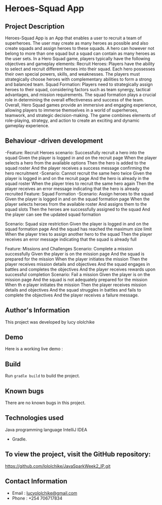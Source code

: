 # Heroes-Squad App

## Project Description 

Heroes-Squad App is an App that enables a user to recruit a team of superheroes.
The user may create as many heroes as possible and also create squads and assign heroes to these squads.
A hero can however not belong to more than one squad but a squad can contain as many heroes as the user sets.
In a Hero Squad game, players typically have the following objectives and gameplay elements:
Recruit Heroes: Players have the ability to select and recruit different heroes into their squad.
Each hero possesses their own special powers, skills, and weaknesses. The players must strategically 
choose heroes with complementary abilities to form a strong and balanced team.
Squad Formation: Players need to strategically assign heroes to their squad, considering factors such 
as team synergy, tactical advantages, and mission requirements. The squad formation plays a crucial role
in determining the overall effectiveness and success of the team.
Overall, Hero Squad games provide an immersive and engaging experience, allowing players to immerse themselves in
a world of superheroes, teamwork, and strategic decision-making. The game combines elements of role-playing, strategy,
and action to create an exciting and dynamic gameplay experience.

## Behaviour -driven development
-Feature: Recruit Heroes
scenario: Successfully recruit a hero into the squad Given the player is logged in and on the recruit page When
the player selects a hero from the available options Then the hero is added to the squad roster And the player 
receives a success message confirming the hero recruitment
-Scenario: Cannot recruit the same hero twice Given the player is logged in and on the recruit page And the hero is
already in the squad roster When the player tries to recruit the same hero again Then the player receives an error 
message indicating that the hero is already recruited
Feature: Squad Formation
-Scenario: Assign heroes to the squad Given the player is logged in and on the squad formation page When the
player selects heroes from the available roster And assigns them to the squad slots Then the heroes are successfully
assigned to the squad And the player can see the updated squad formation

Scenario: Squad size restriction Given the player is logged in and on the squad formation page And the squad has reached
the maximum size limit When the player tries to assign another hero to the squad Then the player receives an error message
indicating that the squad is already full

Feature: Missions and Challenges
Scenario: Complete a mission successfully Given the player is on the mission page And the squad is prepared for the mission When the
player initiates the mission Then the player receives mission details and objectives And the squad engages in battles and completes the
objectives And the player receives rewards upon successful completion
Scenario: Fail a mission Given the player is on the mission page And the squad is not adequately prepared for the mission When th
e player initiates the mission Then the player receives mission details and objectives And the squad struggles in battles and fails
to complete the objectives And the player receives a failure message.

## Author's Information
This project was developed by lucy ololchike
## Demo

Here is a working live demo : 
## Build  

Run `gradle build` to build the project.

## Known bugs

There are no known bugs in this project.

## Technologies used
Java programming language
IntelliJ IDEA
- Gradle.
## To  view the project, visit the GitHub repository:

https://github.com/lololchike/JavaSparkWeek2_IP.git

## Contact Information

- Email : lucyololchike@gmail.com
- Phone : +254 706717834


